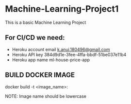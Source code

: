 # Machine-Learning-Project1
This is a basic Machine Learning Project


For CI/CD we need:
-------------------

* Heroku account email k.anuj.180496@gmail.com
* Heroku API key 384d9d1e-3fee-4ffa-bbdf-51be037e11b4
* Heroku app name ml-house-price-app


BUILD DOCKER IMAGE
-------------------

docker build -t <image_name>:<tag>

NOTE: Image name should be lowercase
